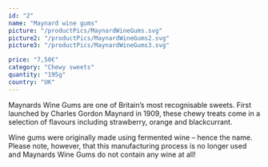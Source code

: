 ```yaml
---
id: "2"
name: "Maynard wine gums"
picture: "/productPics/MaynardWineGums.svg"
picture2: "/productPics/MaynardWineGums2.svg"
picture3: "/productPics/MaynardWineGums3.svg"

price: "7,50€"
category: "Chewy sweets"
quantity: "195g"
country: "UK"
---
```

Maynards Wine Gums are one of Britain’s most recognisable sweets. First launched by Charles Gordon Maynard in 1909, these chewy treats come in a selection of flavours including strawberry, orange and blackcurrant.

Wine gums were originally made using fermented wine – hence the name. Please note, however, that this manufacturing process is no longer used and Maynards Wine Gums do not contain any wine at all!